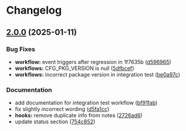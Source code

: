 # Changelog

## [2.0.0](https://github.com/exioReed/certbot-regfish-hooks/compare/certbot-regfish-hooks-v2.0.0...certbot-regfish-hooks-v2.0.0) (2025-01-11)


### Bug Fixes

* **workflow:** event triggers after regression in 1f7635b ([d596965](https://github.com/exioReed/certbot-regfish-hooks/commit/d596965049709afd136880fc1258ffa1854792f6))
* **workflows:** CFG_PKG_VERSION is null ([5dfbcef](https://github.com/exioReed/certbot-regfish-hooks/commit/5dfbcefc35f8d362e96a769f0934d4c75e6b48b0))
* **workflows:** incorrect package version in integration test ([be0a97c](https://github.com/exioReed/certbot-regfish-hooks/commit/be0a97c6e666fd02e5e3167ef68861dba1be3263))


### Documentation

* add documentation for integration test workflow ([bf91fab](https://github.com/exioReed/certbot-regfish-hooks/commit/bf91fab5be817cf81d5f0e43e67c08b58451f0be))
* fix slightly incorrect wording ([d5fa1cc](https://github.com/exioReed/certbot-regfish-hooks/commit/d5fa1cc8a83643c6aa2a0630515830c607aa0f86))
* **hooks:** remove duplicate info from notes ([2726ad6](https://github.com/exioReed/certbot-regfish-hooks/commit/2726ad65163df38ea8c78f8041e91a5728ce6bf2))
* update status section ([754c852](https://github.com/exioReed/certbot-regfish-hooks/commit/754c8524eb948f53b61ee5925f595faa64e4b23f))
